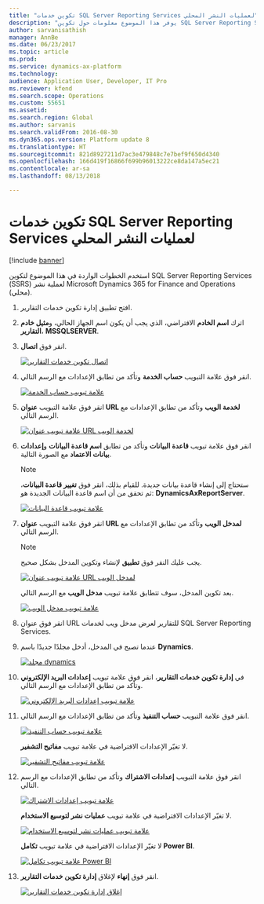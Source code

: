 ```yaml
---
title: "تكوين خدمات SQL Server Reporting Services لعمليات النشر المحلي"
description: "يوفر هذا الموضوع معلومات حول تكوين SQL Server Reporting Services (SSRS) للنشر المحلي."
author: sarvanisathish
manager: AnnBe
ms.date: 06/23/2017
ms.topic: article
ms.prod: 
ms.service: dynamics-ax-platform
ms.technology: 
audience: Application User, Developer, IT Pro
ms.reviewer: kfend
ms.search.scope: Operations
ms.custom: 55651
ms.assetid: 
ms.search.region: Global
ms.author: sarvanis
ms.search.validFrom: 2016-08-30
ms.dyn365.ops.version: Platform update 8
ms.translationtype: HT
ms.sourcegitcommit: 821d8927211d7ac3e479848c7e7bef9f650d4340
ms.openlocfilehash: 166d419f16866f699b96013222ce8da147a5ec21
ms.contentlocale: ar-sa
ms.lasthandoff: 08/13/2018

---
```

# <a name="configure-sql-server-reporting-services-for-on-premises-deployments"></a>تكوين خدمات SQL Server Reporting Services لعمليات النشر المحلي

[!include [banner](../includes/banner.md)]

استخدم الخطوات الواردة في هذا الموضوع لتكوين SQL Server Reporting Services (‏SSRS‏) لعملية نشر Microsoft Dynamics 365 for Finance and Operations (محلي).

1. افتح تطبيق إدارة تكوين خدمات التقارير.
2. اترك **اسم الخادم** الافتراضي، الذي يجب أن يكون اسم الجهاز الحالي، و**مثيل خادم التقارير**، **MSSQLSERVER**.
3. انقر فوق **اتصال**.

    [![اتصال تكوين خدمات التقارير](./media/ssrs-config-manager-01.png)](./media/ssrs-config-manager-01.png)

4. انقر فوق علامة التبويب **حساب الخدمة** وتأكد من تطابق الإعدادات مع الرسم التالي.

    [![علامة تبويب حساب الخدمة](./media/ssrs-config-manager-02.png)](./media/ssrs-config-manager-02.png)

5. انقر فوق علامة التبويب **عنوان URL لخدمة الويب** وتأكد من تطابق الإعدادات مع الرسم التالي.

    [![علامة تبويب عنوان URL لخدمة الويب](./media/ssrs-config-manager-03.png)](./media/ssrs-config-manager-03.png)

6. انقر فوق علامة تبويب **قاعدة البيانات** وتأكد من تطابق **اسم قاعدة البيانات** و**إعدادات بيانات الاعتماد** مع الصورة التالية.

    > [!NOTE]
    > ستحتاج إلى إنشاء قاعدة بيانات جديدة. للقيام بذلك، انقر فوق **تغيير قاعدة البيانات**، ثم تحقق من أن اسم قاعدة البيانات الجديدة هو: **DynamicsAxReportServer‎**.

    [![علامة تبويب قاعدة البيانات](./media/ssrs-config-manager-04.png)](./media/ssrs-config-manager-04.png)

7. انقر فوق علامة التبويب **عنوان URL لمدخل الويب** وتأكد من تطابق الإعدادات مع الرسم التالي.

    > [!NOTE]
    > يجب عليك النقر فوق **تطبيق** لإنشاء وتكوين المدخل بشكل صحيح.

    [![علامة تبويب عنوان URL لمدخل الويب](./media/ssrs-config-manager-05.png)](./media/ssrs-config-manager-05.png)

    بعد تكوين المدخل، سوف تتطابق علامة تبويب **مدخل الويب** مع الرسم التالي.

    [![علامة تبويب مدخل الويب](./media/ssrs-config-manager-06.png)](./media/ssrs-config-manager-06.png)

8. انقر فوق عنوان URL للتقارير لعرض مدخل ويب لخدمات SQL Server Reporting Services.
9. عندما تصبح في المدخل، أدخل مجلدًا جديدًا باسم **Dynamics**.

    [![مجلد dynamics](./media/ssrs-config-manager-07.png)](./media/ssrs-config-manager-07.png)

10. في **إدارة تكوين خدمات التقارير**، انقر فوق علامة تبويب **إعدادات البريد الإلكتروني** وتأكد من تطابق الإعدادات مع الرسم التالي.‬

    [![علامة تبويب إعدادات البريد الإلكتروني](./media/ssrs-config-manager-08.png)](./media/ssrs-config-manager-08.png)

11. انقر فوق علامة التبويب **حساب التنفيذ‬** وتأكد من تطابق الإعدادات مع الرسم التالي.

    [![علامة تبويب حساب التنفيذ‬](./media/ssrs-config-manager-09.png)](./media/ssrs-config-manager-09.png)

    لا تغيّر الإعدادات الافتراضية في علامة تبويب **مفاتيح التشفير**.

    [![علامة تبويب مفاتيح التشفير](./media/ssrs-config-manager-10.png)](./media/ssrs-config-manager-10.png)

12. انقر فوق علامة التبويب **إعدادات الاشتراك‬** وتأكد من تطابق الإعدادات مع الرسم التالي.

    [![علامة تبويب إعدادات الاشتراك](./media/ssrs-config-manager-11.png)](./media/ssrs-config-manager-11.png)

    لا تغيّر الإعدادات الافتراضية في علامة تبويب **عمليات نشر لتوسيع الاستخدام**.

    [![علامة تبويب عمليات نشر لتوسيع الاستخدام](./media/ssrs-config-manager-12.png)](./media/ssrs-config-manager-12.png)

    لا تغيّر الإعدادات الافتراضية في علامة تبويب **تكامل Power BI**.

    [![علامة تبويب تكامل Power BI](./media/ssrs-config-manager-13.png)](./media/ssrs-config-manager-13.png)

13. انقر فوق **إنهاء** لإغلاق **إدارة تكوين خدمات التقارير**.

    [![إغلاق إدارة تكوين خدمات التقارير](./media/ssrs-config-manager-14.png)](./media/ssrs-config-manager-14.png)

